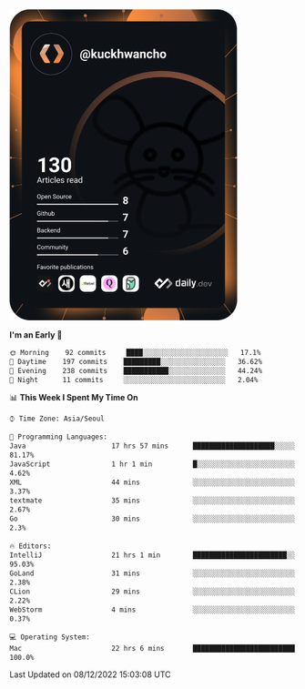 <a href="https://app.daily.dev/kuckhwancho"><img src="https://github.com/kuckjwi0928/kuckjwi0928/blob/master/devcard.svg" width="400" alt="Kuckjwi Devcard"/></a>

<!--START_SECTION:waka-->
**I'm an Early 🐤** 

```text
🌞 Morning    92 commits     ████░░░░░░░░░░░░░░░░░░░░░   17.1% 
🌆 Daytime    197 commits    █████████░░░░░░░░░░░░░░░░   36.62% 
🌃 Evening    238 commits    ███████████░░░░░░░░░░░░░░   44.24% 
🌙 Night      11 commits     ░░░░░░░░░░░░░░░░░░░░░░░░░   2.04%

```


📊 **This Week I Spent My Time On** 

```text
⌚︎ Time Zone: Asia/Seoul

💬 Programming Languages: 
Java                     17 hrs 57 mins      ████████████████████░░░░░   81.17% 
JavaScript               1 hr 1 min          █░░░░░░░░░░░░░░░░░░░░░░░░   4.62% 
XML                      44 mins             ░░░░░░░░░░░░░░░░░░░░░░░░░   3.37% 
textmate                 35 mins             ░░░░░░░░░░░░░░░░░░░░░░░░░   2.67% 
Go                       30 mins             ░░░░░░░░░░░░░░░░░░░░░░░░░   2.3%

🔥 Editors: 
IntelliJ                 21 hrs 1 min        ███████████████████████░░   95.03% 
GoLand                   31 mins             ░░░░░░░░░░░░░░░░░░░░░░░░░   2.38% 
CLion                    29 mins             ░░░░░░░░░░░░░░░░░░░░░░░░░   2.22% 
WebStorm                 4 mins              ░░░░░░░░░░░░░░░░░░░░░░░░░   0.37%

💻 Operating System: 
Mac                      22 hrs 6 mins       █████████████████████████   100.0%

```


 Last Updated on 08/12/2022 15:03:08 UTC
<!--END_SECTION:waka-->
